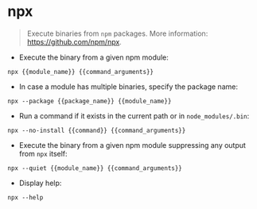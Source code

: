 # npx

> Execute binaries from `npm` packages.
> More information: <https://github.com/npm/npx>.

- Execute the binary from a given npm module:

`npx {{module_name}} {{command_arguments}}`

- In case a module has multiple binaries, specify the package name:

`npx --package {{package_name}} {{module_name}}`

- Run a command if it exists in the current path or in `node_modules/.bin`:

`npx --no-install {{command}} {{command_arguments}}`

- Execute the binary from a given npm module suppressing any output from `npx` itself:

`npx --quiet {{module_name}} {{command_arguments}}`

- Display help:

`npx --help`
